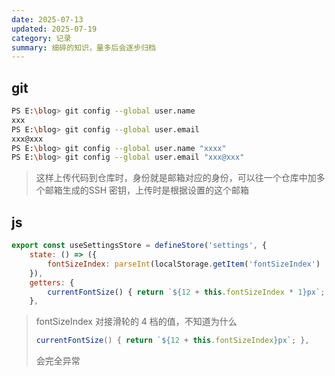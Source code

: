 ```yaml
---
date: 2025-07-13
updated: 2025-07-19
category: 记录
summary: 细碎的知识，量多后会逐步归档
---
```

## git

```bash
PS E:\blog> git config --global user.name
xxx
PS E:\blog> git config --global user.email
xxx@xxx
PS E:\blog> git config --global user.name "xxxx"
PS E:\blog> git config --global user.email "xxx@xxx"
```

> 这样上传代码到仓库时，身份就是邮箱对应的身份，可以往一个仓库中加多个邮箱生成的SSH 密钥，上传时是根据设置的这个邮箱





## js



```javascript
export const useSettingsStore = defineStore('settings', {
    state: () => ({
        fontSizeIndex: parseInt(localStorage.getItem('fontSizeIndex') || '1'),
    }),
    getters: {
        currentFontSize() { return `${12 + this.fontSizeIndex * 1}px`; },
    },
```

> fontSizeIndex 对接滑轮的 4 档的值，不知道为什么
>
> ```javascript
> currentFontSize() { return `${12 + this.fontSizeIndex}px`; },
> ```
>
> 会完全异常



